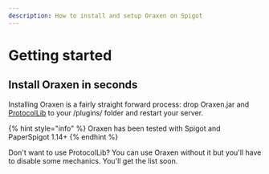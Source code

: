 ```yaml
---
description: How to install and setup Oraxen on Spigot
---
```


# Getting started

## Install Oraxen in seconds

Installing Oraxen is a fairly straight forward process: drop Oraxen.jar and [ProtocolLib](https://www.spigotmc.org/resources/protocollib.1997/) to your /plugins/ folder and restart your server.

{% hint style="info" %}
Oraxen has been tested with Spigot and PaperSpigot 1.14+
{% endhint %}

Don't want to use ProtocolLib? You can use Oraxen without it but you'll have to disable some mechanics. You'll get the list soon.



